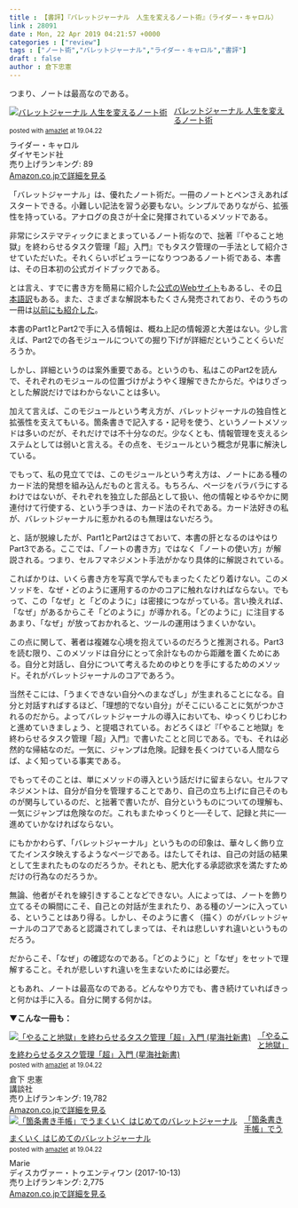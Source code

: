 ```yaml
---
title : 【書評】『バレットジャーナル　人生を変えるノート術』（ライダー・キャロル）
link : 28091
date : Mon, 22 Apr 2019 04:21:57 +0000
categories : ["review"]
tags : ["ノート術","バレットジャーナル","ライダー・キャロル","書評"]
draft : false
author : 倉下忠憲
---
```


つまり、ノートは最高なのである。

<div class="amazlet-box" style="margin-bottom:0px;"><div class="amazlet-image" style="float:left;margin:0px 12px 1px 0px;"><a href="http://www.amazon.co.jp/exec/obidos/ASIN/4478102678/rashita1000-22/ref=nosim/" name="amazletlink" target="_blank"><img src="https://images-fe.ssl-images-amazon.com/images/I/51xTZrsIrxL._SL160_.jpg" alt="バレットジャーナル 人生を変えるノート術" style="border: none;" /></a></div><div class="amazlet-info" style="line-height:120%; margin-bottom: 10px"><div class="amazlet-name" style="margin-bottom:10px;line-height:120%"><a href="http://www.amazon.co.jp/exec/obidos/ASIN/4478102678/rashita1000-22/ref=nosim/" name="amazletlink" target="_blank">バレットジャーナル 人生を変えるノート術</a><div class="amazlet-powered-date" style="font-size:80%;margin-top:5px;line-height:120%">posted with <a href="http://www.amazlet.com/" title="amazlet" target="_blank">amazlet</a> at 19.04.22</div></div><div class="amazlet-detail">ライダー・キャロル <br />ダイヤモンド社 <br />売り上げランキング: 89<br /></div><div class="amazlet-sub-info" style="float: left;"><div class="amazlet-link" style="margin-top: 5px"><a href="http://www.amazon.co.jp/exec/obidos/ASIN/4478102678/rashita1000-22/ref=nosim/" name="amazletlink" target="_blank">Amazon.co.jpで詳細を見る</a></div></div></div><div class="amazlet-footer" style="clear: left"></div></div>

「バレットジャーナル」は、優れたノート術だ。一冊のノートとペンさえあればスタートできる。小難しい記法を習う必要もない。シンプルでありながら、拡張性を持っている。アナログの良さが十全に発揮されているメソッドである。

非常にシステマティックにまとまっているノート術なので、拙著『「やること地獄」を終わらせるタスク管理「超」入門』でもタスク管理の一手法として紹介させていただいた。それくらいポピュラーになりつつあるノート術である、本書は、その日本初の公式ガイドブックである。

とは言え、すでに書き方を簡易に紹介した<a href="https://bulletjournal.com/pages/learn">公式のWebサイト</a>もあるし、その<a href="http://bujo-seikatsu.com/2017/07/28/getting-started/">日本語訳</a>もある。また、さまざまな解説本もたくさん発売されており、そのうちの一冊は<a href="https://rashita.net/blog/?p=24599">以前にも紹介した</a>。

本書のPart1とPart2で手に入る情報は、概ね上記の情報源と大差はない。少し言えば、Part2での各モジュールについての掘り下げが詳細だということくらいだろうか。

しかし、詳細というのは案外重要である。というのも、私はこのPart2を読んで、それぞれのモジュールの位置づけがようやく理解できたからだ。やはりざっとした解説だけではわからないことは多い。

加えて言えば、このモジュールという考え方が、バレットジャーナルの独自性と拡張性を支えてもいる。箇条書きで記入する・記号を使う、というノートメソッドは多いのだが、それだけでは不十分なのだ。少なくとも、情報管理を支えるシステムとしては弱いと言える。その点を、モジュールという概念が見事に解決している。

でもって、私の見立てでは、このモジュールという考え方は、ノートにある種のカード法的発想を組み込んだものと言える。もちろん、ページをバラバラにするわけではないが、それぞれを独立した部品として扱い、他の情報とゆるやかに関連付けて行使する、という手つきは、カード法のそれである。カード法好きの私が、バレットジャーナルに惹かれるのも無理はないだろう。

と、話が脱線したが、Part1とPart2はさておいて、本書の肝となるのはやはりPart3である。ここでは、「ノートの書き方」ではなく「ノートの使い方」が解説される。つまり、セルフマネジメント手法がかなり具体的に解説されている。

こればかりは、いくら書き方を写真で学んでもまったくたどり着けない。このメソッドを、なぜ・どのように運用するのかのコアに触れなければならない。でもって、この「なぜ」と「どのように」は密接につながっている。言い換えれば、「なぜ」があるからこそ「どのように」が導かれる。「どのように」に注目するあまり、「なぜ」が放っておかれると、ツールの運用はうまくいかない。

この点に関して、著者は複雑な心境を抱えているのだろうと推測される。Part3を読む限り、このメソッドは自分にとって余計なものから距離を置くためにある。自分と対話し、自分について考えるためのゆとりを手にするためのメソッド。それがバレットジャーナルのコアであろう。

当然そこには、「うまくできない自分へのまなざし」が生まれることになる。自分と対話すればするほど、「理想的でない自分」がそこにいることに気がつかされるのだから。よってバレットジャーナルの導入においても、ゆっくりじわじわと進めていきましょう、と提唱されている。おどろくほど『「やること地獄」を終わらせるタスク管理「超」入門』で書いたことと同じである。でも、それは必然的な帰結なのだ。一気に、ジャンプは危険。記録を長くつけている人間ならば、よく知っている事実である。

でもってそのことは、単にメソッドの導入という話だけに留まらない。セルフマネジメントは、自分が自分を管理することであり、自己の立ち上げに自己そのものが関与しているのだ、と拙著で書いたが、自分というものについての理解も、一気にジャンプは危険なのだ。これもまたゆっくりと──そして、記録と共に──進めていかなければならない。

にもかかわらず、「バレットジャーナル」というものの印象は、華々しく飾り立てたインスタ映えするようなページである。はたしてそれは、自己の対話の結果として生まれたものなのだろうか。それとも、肥大化する承認欲求を満たすためだけの行為なのだろうか。

無論、他者がそれを線引きすることなどできない。人によっては、ノートを飾り立てるその瞬間にこそ、自己との対話が生まれたり、ある種のゾーンに入っている、ということはあり得る。しかし、そのように書く（描く）のがバレットジャーナルのコアであると認識されてしまっては、それは悲しいすれ違いというものだろう。

だからこそ、「なぜ」の確認なのである。「どのように」と「なぜ」をセットで理解すること。それが悲しいすれ違いを生まないためには必要だ。

ともあれ、ノートは最高なのである。どんなやり方でも、書き続けていればきっと何かは手に入る。自分に関する何かは。

<strong>▼こんな一冊も：</strong>

<div class="amazlet-box" style="margin-bottom:0px;"><div class="amazlet-image" style="float:left;margin:0px 12px 1px 0px;"><a href="http://www.amazon.co.jp/exec/obidos/ASIN/4065151562/rashita1000-22/ref=nosim/" name="amazletlink" target="_blank"><img src="https://images-fe.ssl-images-amazon.com/images/I/31yz41bTULL._SL160_.jpg" alt="「やること地獄」を終わらせるタスク管理「超」入門 (星海社新書)" style="border: none;" /></a></div><div class="amazlet-info" style="line-height:120%; margin-bottom: 10px"><div class="amazlet-name" style="margin-bottom:10px;line-height:120%"><a href="http://www.amazon.co.jp/exec/obidos/ASIN/4065151562/rashita1000-22/ref=nosim/" name="amazletlink" target="_blank">「やること地獄」を終わらせるタスク管理「超」入門 (星海社新書)</a><div class="amazlet-powered-date" style="font-size:80%;margin-top:5px;line-height:120%">posted with <a href="http://www.amazlet.com/" title="amazlet" target="_blank">amazlet</a> at 19.04.22</div></div><div class="amazlet-detail">倉下 忠憲 <br />講談社 <br />売り上げランキング: 19,782<br /></div><div class="amazlet-sub-info" style="float: left;"><div class="amazlet-link" style="margin-top: 5px"><a href="http://www.amazon.co.jp/exec/obidos/ASIN/4065151562/rashita1000-22/ref=nosim/" name="amazletlink" target="_blank">Amazon.co.jpで詳細を見る</a></div></div></div><div class="amazlet-footer" style="clear: left"></div></div>

<div class="amazlet-box" style="margin-bottom:0px;"><div class="amazlet-image" style="float:left;margin:0px 12px 1px 0px;"><a href="http://www.amazon.co.jp/exec/obidos/ASIN/4799321811/rashita1000-22/ref=nosim/" name="amazletlink" target="_blank"><img src="https://images-fe.ssl-images-amazon.com/images/I/51nGWUD6Q1L._SL160_.jpg" alt="「箇条書き手帳」でうまくいく はじめてのバレットジャーナル" style="border: none;" /></a></div><div class="amazlet-info" style="line-height:120%; margin-bottom: 10px"><div class="amazlet-name" style="margin-bottom:10px;line-height:120%"><a href="http://www.amazon.co.jp/exec/obidos/ASIN/4799321811/rashita1000-22/ref=nosim/" name="amazletlink" target="_blank">「箇条書き手帳」でうまくいく はじめてのバレットジャーナル</a><div class="amazlet-powered-date" style="font-size:80%;margin-top:5px;line-height:120%">posted with <a href="http://www.amazlet.com/" title="amazlet" target="_blank">amazlet</a> at 19.04.22</div></div><div class="amazlet-detail">Marie <br />ディスカヴァー・トゥエンティワン (2017-10-13)<br />売り上げランキング: 2,775<br /></div><div class="amazlet-sub-info" style="float: left;"><div class="amazlet-link" style="margin-top: 5px"><a href="http://www.amazon.co.jp/exec/obidos/ASIN/4799321811/rashita1000-22/ref=nosim/" name="amazletlink" target="_blank">Amazon.co.jpで詳細を見る</a></div></div></div><div class="amazlet-footer" style="clear: left"></div></div>

